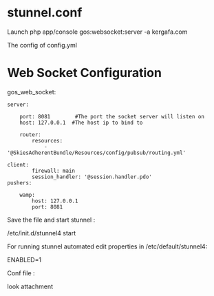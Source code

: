 # stunnel.conf

Launch php app/console gos:websocket:server -a kergafa.com

The config of config.yml

# Web Socket Configuration

gos_web_socket:

    server:
    
        port: 8081        #The port the socket server will listen on
        host: 127.0.0.1  #The host ip to bind to
        
        router:
            resources:
                - '@SkiesAdherentBundle/Resources/config/pubsub/routing.yml'
                
    client:
            firewall: main
            session_handler: '@session.handler.pdo'
    pushers:
    
        wamp:
            host: 127.0.0.1
            port: 8081


Save the file and start stunnel :

/etc/init.d/stunnel4 start

For running stunnel automated edit properties in /etc/default/stunnel4:

ENABLED=1

Conf file :

 look attachment


